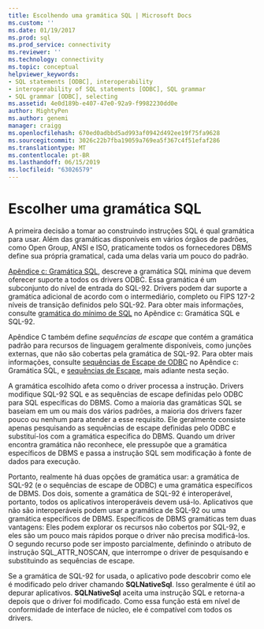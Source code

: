 ```yaml
---
title: Escolhendo uma gramática SQL | Microsoft Docs
ms.custom: ''
ms.date: 01/19/2017
ms.prod: sql
ms.prod_service: connectivity
ms.reviewer: ''
ms.technology: connectivity
ms.topic: conceptual
helpviewer_keywords:
- SQL statements [ODBC], interoperability
- interoperability of SQL statements [ODBC], SQL grammar
- SQL grammar [ODBC], selecting
ms.assetid: 4e0d189b-e407-47e0-92a9-f9982230dd0e
author: MightyPen
ms.author: genemi
manager: craigg
ms.openlocfilehash: 670ed0adbbd5ad993af0942d492ee19f75fa9628
ms.sourcegitcommit: 3026c22b7fba19059a769ea5f367c4f51efaf286
ms.translationtype: MT
ms.contentlocale: pt-BR
ms.lasthandoff: 06/15/2019
ms.locfileid: "63026579"
---
```

# <a name="choosing-an-sql-grammar"></a>Escolher uma gramática SQL
A primeira decisão a tomar ao construindo instruções SQL é qual gramática para usar. Além das gramáticas disponíveis em vários órgãos de padrões, como Open Group, ANSI e ISO, praticamente todos os fornecedores DBMS define sua própria gramatical, cada uma delas varia um pouco do padrão.  
  
 [Apêndice c: Gramática SQL](../../../odbc/reference/appendixes/appendix-c-sql-grammar.md), descreve a gramática SQL mínima que devem oferecer suporte a todos os drivers ODBC. Essa gramática é um subconjunto do nível de entrada do SQL-92. Drivers podem dar suporte a gramática adicional de acordo com o intermediário, completo ou FIPS 127-2 níveis de transição definidos pelo SQL-92. Para obter mais informações, consulte [gramática do mínimo de SQL](../../../odbc/reference/appendixes/sql-minimum-grammar.md) no Apêndice c: Gramática SQL e SQL-92.  
  
 Apêndice C também define *sequências de escape* que contém a gramática padrão para recursos de linguagem geralmente disponíveis, como junções externas, que não são cobertas pela gramática de SQL-92. Para obter mais informações, consulte [sequências de Escape de ODBC](../../../odbc/reference/appendixes/odbc-escape-sequences.md) no Apêndice c: Gramática SQL, e [sequências de Escape](../../../odbc/reference/develop-app/escape-sequences.md), mais adiante nesta seção.  
  
 A gramática escolhido afeta como o driver processa a instrução. Drivers modifique SQL-92 SQL e as sequências de escape definidas pelo ODBC para SQL específicas do DBMS. Como a maioria das gramáticas SQL se baseiam em um ou mais dos vários padrões, a maioria dos drivers fazer pouco ou nenhum para atender a esse requisito. Ele geralmente consiste apenas pesquisando as sequências de escape definidas pelo ODBC e substituí-los com a gramática específica do DBMS. Quando um driver encontra gramática não reconhece, ele pressupõe que a gramática específicos de DBMS e passa a instrução SQL sem modificação à fonte de dados para execução.  
  
 Portanto, realmente há duas opções de gramática usar: a gramática de SQL-92 (e o sequências de escape de ODBC) e uma gramática específicos de DBMS. Dos dois, somente a gramática de SQL-92 é interoperável, portanto, todos os aplicativos interoperáveis devem usá-lo. Aplicativos que não são interoperáveis podem usar a gramática de SQL-92 ou uma gramática específicos de DBMS. Específicos de DBMS gramáticas tem duas vantagens: Eles podem explorar os recursos não cobertos por SQL-92, e eles são um pouco mais rápidos porque o driver não precisa modificá-los. O segundo recurso pode ser imposto parcialmente, definindo o atributo de instrução SQL_ATTR_NOSCAN, que interrompe o driver de pesquisando e substituindo as sequências de escape.  
  
 Se a gramática de SQL-92 for usada, o aplicativo pode descobrir como ele é modificado pelo driver chamando **SQLNativeSql**. Isso geralmente é útil ao depurar aplicativos. **SQLNativeSql** aceita uma instrução SQL e retorna-a depois que o driver foi modificado. Como essa função está em nível de conformidade de interface de núcleo, ele é compatível com todos os drivers.
